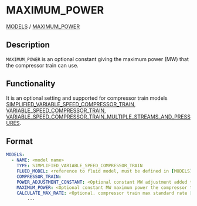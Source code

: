 # MAXIMUM_POWER

[MODELS](/about/references/keywords/MODELS.md) / 
[MAXIMUM_POWER](/about/references/keywords/MAXIMUM_POWER.md)

## Description

`MAXIMUM_POWER` is an optional constant giving the maximum power (MW) that the compressor train can use.
## Functionality

 It is an optional setting and supported for compressor train models [SIMPLIFIED_VARIABLE_SPEED_COMPRESSOR_TRAIN](/about/modelling/setup/models/compressor_modelling/compressor_models_types/simplified_variable_speed_compressor_train_model.md), [VARIABLE_SPEED_COMPRESSOR_TRAIN](/about/modelling/setup/models/compressor_modelling/compressor_models_types/variable_speed_compressor_train_model.md), [VARIABLE_SPEED_COMPRESSOR_TRAIN_MULTIPLE_STREAMS_AND_PRESSURES](/about/modelling/setup/models/compressor_modelling/compressor_models_types/variable_speed_compressor_train_model_with_multiple_streams_and_pressures.md).

## Format

~~~~~~~~yaml
MODELS:
  - NAME: <model name>
    TYPE: SIMPLIFIED_VARIABLE_SPEED_COMPRESSOR_TRAIN
    FLUID_MODEL: <reference to fluid model, must be defined in [MODELS]>
    COMPRESSOR_TRAIN:
    POWER_ADJUSTMENT_CONSTANT: <Optional constant MW adjustment added to the model>
    MAXIMUM_POWER: <Optional constant MW maximum power the compressor train can require>
    CALCULATE_MAX_RATE: <Optional. compressor train max standard rate [Sm3/day] in result if set to true. Default false. Use with caution. This will increase runtime significantly. >
        ...
~~~~~~~~
